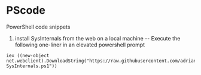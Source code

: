 # PScode
PowerShell code snippets

1. install SysInternals from the web on a local machine
--
Execute the following one-liner in an elevated powershell prompt

```
iex ((new-object net.webclient).DownloadString("https://raw.githubusercontent.com/adriandeller/PScode/master/Get-SysInternals.ps1"))
```
